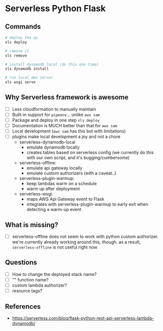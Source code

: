 # Serverless Python Flask

## Commands

```bash
# deploy the ap
sls deploy

# remove it
sls remove

# install dynamodb local (do this one time)
sls dynamodb install

# run local dev server
sls wsgi serve
```

## Why Serverless framework is awesome

- [ ] Less cloudformation to manually maintain
- [ ] Built-in support for `pipeenv`... unlike `aws sam`
- [ ] Package and deploy in one step `sls deploy`
- [ ] Documentation is MUCH better than that for `aws sam`
- [ ] Local development (`aws sam` has this but with limitations)
- [ ] plugins make local development a joy and not a chore
    - serverless-dynamodb-local
        * emulate dynamodb locally
        * creates tables based on serverless config (we currently do 
        this with our own script, and it's bugging/cumbersome)
    - serverless-offline:
        * emulate api gateway locally
        * emulate custom authorizers (with a caveat..)
    - serverless-plugin-warmup:
        * keep lambdas warm on a schedule
        * warm up after deployment      
    - serverless-wsgi:
        * maps AWS Api Gateway event to Flask
        * integrates with serverless-plugin-warmup to
        early exit when detecting a warm-up event
## What is missing?
- [ ] serverless-offline does not seem to work with python
    custom authorizer.  we're currently already
    working around this, though. as a result, `serverless-offline`
    is not useful right now

## Questions

- [ ] How to change the deployed stack name?
- [ ] "" function name?
- [ ] custom lambda authorizer?
- [ ] resource tags?

## References

* <https://serverless.com/blog/flask-python-rest-api-serverless-lambda-dynamodb/>

